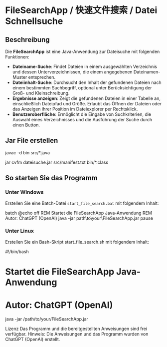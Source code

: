 # FileSearchApp / 快速文件搜索  / Datei Schnellsuche

## Beschreibung
Die **FileSearchApp** ist eine Java-Anwendung zur Dateisuche mit folgenden Funktionen:
- **Dateiname-Suche**: Findet Dateien in einem ausgewählten Verzeichnis und dessen Unterverzeichnissen, die einem angegebenen Dateinamen-Muster entsprechen.
- **Dateiinhalt-Suche**: Durchsucht den Inhalt der gefundenen Dateien nach einem bestimmten Suchbegriff, optional unter Berücksichtigung der Groß- und Kleinschreibung.
- **Ergebnisse anzeigen**: Zeigt die gefundenen Dateien in einer Tabelle an, einschließlich Dateipfad und Größe. Erlaubt das Öffnen der Dateien oder das Anzeigen ihrer Position im Dateiexplorer per Rechtsklick.
- **Benutzeroberfläche**: Ermöglicht die Eingabe von Suchkriterien, die Auswahl eines Verzeichnisses und die Ausführung der Suche durch einen Button.

## Jar File erstellen
javac -d bin src/*.java

jar cvfm dateisuche.jar src/manifest.txt bin/*.class

## So starten Sie das Programm

### Unter Windows
Erstellen Sie eine Batch-Datei `start_file_search.bat` mit folgendem Inhalt:

batch
@echo off
REM Startet die FileSearchApp Java-Anwendung
REM Autor: ChatGPT (OpenAI)
java -jar path\to\your\FileSearchApp.jar
pause


### Unter Linux
Erstellen Sie ein Bash-Skript start_file_search.sh mit folgendem Inhalt:

#!/bin/bash
# Startet die FileSearchApp Java-Anwendung
# Autor: ChatGPT (OpenAI)
java -jar /path/to/your/FileSearchApp.jar


Lizenz
Das Programm und die bereitgestellten Anweisungen sind frei verfügbar.
Hinweis: Die Anweisungen und das Programm wurden von ChatGPT (OpenAI) erstellt.

